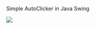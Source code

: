 Simple AutoClicker in Java Swing

<img src="https://github.com/MeHow2k/JavaAutoClicker/assets/128099721/17ea4285-2ef3-4653-b2d4-6f7208a86f84)">
